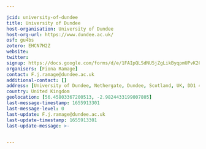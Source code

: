 ```yaml
---

jcid: university-of-dundee
title: University of Dundee
host-organisation: University of Dundee
host-org-url: https://www.dundee.ac.uk/
osf: gu4bs
zotero: EHCN7H2Z
website: 
twitter: 
signup: https://docs.google.com/forms/d/e/1FAIpQLSdNU5jZgLikByqpmUPvK2Cz5b6Ayz-B44wWNFQ-9JJfX5Z57g/viewform?usp=sf_link
organisers: [Fiona Ramage]
contact: F.j.ramage@dundee.ac.uk
additional-contact: []
address: [University of Dundee, Nethergate, Dundee, Scotland, UK, DD1 4HN]
country: United Kingdom
geolocation: [56.45803367200513, -2.9824433199007805]
last-message-timestamp: 1655913301
last-message-level: 0
last-update: F.j.ramage@dundee.ac.uk
last-update-timestamp: 1655913301
last-update-message: >-
  

---
```



